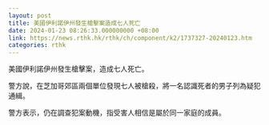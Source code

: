 ```yaml
---
layout: post
title: 美國伊利諾伊州發生槍擊案造成七人死亡
date: 2024-01-23 08:26:33.000000000 +08:00
link: https://news.rthk.hk/rthk/ch/component/k2/1737327-20240123.htm
categories: rthk
---
```


美國伊利諾伊州發生槍擊案，造成七人死亡。

警方說，在芝加哥郊區兩個單位發現七人被槍殺，將一名認識死者的男子列為疑犯通緝。

警方表示，仍在調查犯案動機，指受害人相信是屬於同一家庭的成員。
